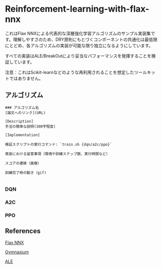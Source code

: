 # Reinforcement-learning-with-flax-nnx

これはFlax NNXによる代表的な深層強化学習アルゴリズムのサンプル実装集です。理解しやすさのため、DRY原則にもとづくコンポーネントの共通化は最低限にとどめ、各アルゴリズムの実装が可能な限り独立になるようにしています。

すべての実装はALE/BreakOutにより妥当なパフォーマンスを発揮することを検証しています。

注意：これはScikit-learnなどのような再利用されることを想定したツールキットではありません。


## アルゴリズム

```凡例
### アルゴリズム名
[論文へのリンク](URL)

[Description]
手法の簡単な説明(300字程度)

[Implementation]

検証スクリプトの実行コマンド: `train.sh {dqn/a2c/ppo}`

実装における留意事項（環境や訓練ステップ数、実行時間など）

スコアの遷移（画像）

訓練完了時の動き（gif)


```


### DQN

### A2C

### PPO






## References

[Flax NNX](https://flax.readthedocs.io/en/v0.8.3/experimental/nnx/index.html)

[Gymnasium](https://gymnasium.farama.org/)

[ALE](https://ale.farama.org/)
